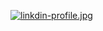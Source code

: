 [![linkdin-profile.jpg](https://i.postimg.cc/Wp6zZ2VT/linkdin-profile.jpg)](https://postimg.cc/Rqhv5xqD)

<!--
**ritiz12/ritiz12** is a ✨ _special_ ✨ repository because its `README.md` (this file) appears on your GitHub profile.

<font size="5">Hi 👋, I'm Java Programmer!, a Backend developer and a tech enthusiast! 🫣</font>

